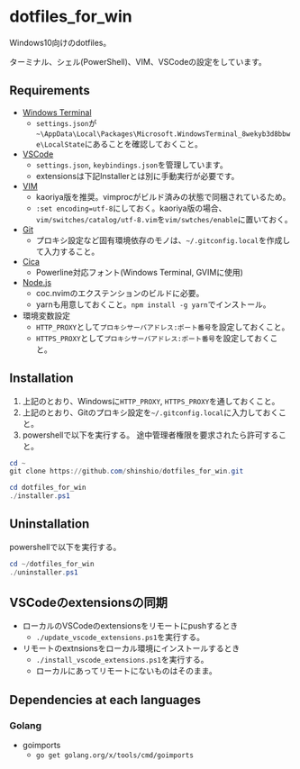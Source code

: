 # dotfiles_for_win

Windows10向けのdotfiles。

ターミナル、シェル(PowerShell)、VIM、VSCodeの設定をしています。

## Requirements

- [Windows Terminal](https://github.com/microsoft/terminal)
  - `settings.json`が`~\AppData\Local\Packages\Microsoft.WindowsTerminal_8wekyb3d8bbwe\LocalState`にあることを確認しておくこと。
- [VSCode](https://azure.microsoft.com/ja-jp/products/visual-studio-code/)
  - `settings.json`, `keybindings.json`を管理しています。
  - extensionsは下記Installerとは別に手動実行が必要です。
- [VIM](https://www.kaoriya.net/software/vim/)
  - kaoriya版を推奨。vimprocがビルド済みの状態で同梱されているため。
  - `:set encoding=utf-8`にしておく。kaoriya版の場合、`vim/switches/catalog/utf-8.vim`を`vim/swtches/enable`に置いておく。
- [Git](https://gitforwindows.org/)
  - プロキシ設定など固有環境依存のモノは、`~/.gitconfig.local`を作成して入力すること。
- [Cica](https://github.com/miiton/Cica)
  - Powerline対応フォント(Windows Terminal, GVIMに使用)
- [Node.js](https://nodejs.org/ja/download/)
  - coc.nvimのエクステンションのビルドに必要。
  - yarnも用意しておくこと。`npm install -g yarn`でインストール。
- 環境変数設定
  - `HTTP_PROXY`として`プロキシサーバアドレス:ポート番号`を設定しておくこと。
  - `HTTPS_PROXY`として`プロキシサーバアドレス:ポート番号`を設定しておくこと。

## Installation

1. 上記のとおり、Windowsに`HTTP_PROXY`, `HTTPS_PROXY`を通しておくこと。
2. 上記のとおり、Gitのプロキシ設定を`~/.gitconfig.local`に入力しておくこと。
3. powershellで以下を実行する。
  途中管理者権限を要求されたら許可すること。
  ```ps1
  cd ~
  git clone https://github.com/shinshio/dotfiles_for_win.git

  cd dotfiles_for_win
  ./installer.ps1
  ```

## Uninstallation

powershellで以下を実行する。
```ps1
cd ~/dotfiles_for_win
./uninstaller.ps1
```

## VSCodeのextensionsの同期

- ローカルのVSCodeのextensionsをリモートにpushするとき
  - `./update_vscode_extensions.ps1`を実行する。
- リモートのextnsionsをローカル環境にインストールするとき
  - `./install_vscode_extensions.ps1`を実行する。
  - ローカルにあってリモートにないものはそのまま。

## Dependencies at each languages

### Golang

- goimports
  - `go get golang.org/x/tools/cmd/goimports`
